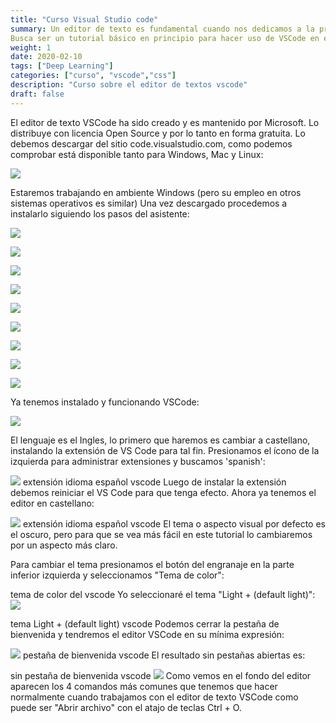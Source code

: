 ```yaml
---
title: "Curso Visual Studio code"
summary: Un editor de texto es fundamental cuando nos dedicamos a la programación. Este tutorial presenta las características del editor de texto VSCode.
Busca ser un tutorial básico en principio para hacer uso de VSCode en el desarrollo de aplicaciones en JavaScript, Html, CSS, TypeScript etc.
weight: 1
date: 2020-02-10
tags: ["Deep Learning"]
categories: ["curso", "vscode","css"]
description: "Curso sobre el editor de textos vscode"
draft: false
--- 
```

El editor de texto VSCode ha sido creado y es mantenido por Microsoft. Lo distribuye con licencia Open Source y por lo tanto en forma gratuita. Lo debemos descargar del sitio code.visualstudio.com, como podemos comprobar está disponible tanto para Windows, Mac y Linux:

![](https://www.tutorialesprogramacionya.com/herramientas/vscodeya/imagentema/foto001.jpg)

Estaremos trabajando en ambiente Windows (pero su empleo en otros sistemas operativos es similar)
Una vez descargado procedemos a instalarlo siguiendo los pasos del asistente:

![](https://www.tutorialesprogramacionya.com/herramientas/vscodeya/imagentema/foto002.jpg)

![](https://www.tutorialesprogramacionya.com/herramientas/vscodeya/imagentema/foto003.jpg)

![](https://www.tutorialesprogramacionya.com/herramientas/vscodeya/imagentema/foto004.jpg)

![](https://www.tutorialesprogramacionya.com/herramientas/vscodeya/imagentema/foto005.jpg)

![](https://www.tutorialesprogramacionya.com/herramientas/vscodeya/imagentema/foto006.jpg)

![](https://www.tutorialesprogramacionya.com/herramientas/vscodeya/imagentema/foto007.jpg)

![](https://www.tutorialesprogramacionya.com/herramientas/vscodeya/imagentema/foto007.jpg)

![](https://www.tutorialesprogramacionya.com/herramientas/vscodeya/imagentema/foto008.jpg)

![](https://www.tutorialesprogramacionya.com/herramientas/vscodeya/imagentema/foto009.jpg)

Ya tenemos instalado y funcionando VSCode:

![](https://www.tutorialesprogramacionya.com/herramientas/vscodeya/imagentema/foto010.jpg)

El lenguaje es el Ingles, lo primero que haremos es cambiar a castellano, instalando la extensión de VS Code para tal fin. Presionamos el ícono de la izquierda para administrar extensiones y buscamos 'spanish':

![](https://www.tutorialesprogramacionya.com/herramientas/vscodeya/imagentema/foto010b.jpg)
extensión idioma español vscode
Luego de instalar la extensión debemos reiniciar el VS Code para que tenga efecto. Ahora ya tenemos el editor en castellano:

![](https://www.tutorialesprogramacionya.com/herramientas/vscodeya/imagentema/foto010c.jpg)
extensión idioma español vscode
El tema o aspecto visual por defecto es el oscuro, pero para que se vea más fácil en este tutorial lo cambiaremos por un aspecto más claro.

Para cambiar el tema presionamos el botón del engranaje en la parte inferior izquierda y seleccionamos "Tema de color":

tema de color del vscode
Yo seleccionaré el tema "Light + (default light)":
![](https://www.tutorialesprogramacionya.com/herramientas/vscodeya/imagentema/foto012.jpg)

tema Light + (default light) vscode
Podemos cerrar la pestaña de bienvenida y tendremos el editor VSCode en su mínima expresión:

![](https://www.tutorialesprogramacionya.com/herramientas/vscodeya/imagentema/foto013.jpg)
pestaña de bienvenida vscode
El resultado sin pestañas abiertas es:
 
sin pestaña de bienvenida vscode
![](https://www.tutorialesprogramacionya.com/herramientas/vscodeya/imagentema/foto014.jpg)
Como vemos en el fondo del editor aparecen los 4 comandos más comunes que tenemos que hacer normalmente cuando trabajamos con el editor de texto VSCode como puede ser "Abrir archivo" con el atajo de teclas Ctrl + O.